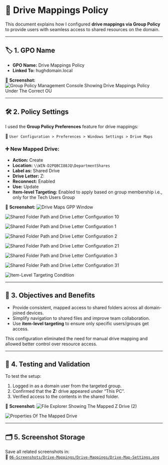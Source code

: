 # 🔗 Drive Mappings Policy

This document explains how I configured **drive mappings via Group Policy** to provide users with seamless access to shared resources on the domain.

---

## 🏷️ 1. GPO Name

- **GPO Name:** Drive Mappings Policy  
- **Linked To:** hughdomain.local

📸 **Screenshot:**
![Group Policy Management Console Showing Drive Mappings Policy Under The Correct OU](https://github.com/user-attachments/assets/f2585604-6be3-4e48-abda-158d16f17783)

---

## 🛠️ 2. Policy Settings

I used the **Group Policy Preferences** feature for drive mappings:

📂 `User Configuration > Preferences > Windows Settings > Drive Maps`

### ➕ New Mapped Drive:

- **Action:** Create  
- **Location:** `\\WIN-D2PQBCI88JQ\DepartmentShares`  
- **Label as:** Shared Drive  
- **Drive Letter:** Z:  
- **Reconnect:** Enabled  
- **Use:** Update  
- **Item-level Targeting:** Enabled to apply based on group membership i.e., only for the Tech Users Group

📸 **Screenshot:**
![Drive Maps GPP Window](https://github.com/user-attachments/assets/b7332443-b9d1-4772-9a6f-9c728003c753)

![Shared Folder Path and Drive Letter Configuration 10](https://github.com/user-attachments/assets/c0f01b56-6415-46b5-a765-f050936565ca)

![Shared Folder Path and Drive Letter Configuration 1](https://github.com/user-attachments/assets/ffea3ee2-ebd7-4d95-a2ee-09a6800a7d70)

![Shared Folder Path and Drive Letter Configuration 2](https://github.com/user-attachments/assets/fd839620-9d66-475c-894b-11303a8819b4)

![Shared Folder Path and Drive Letter Configuration 21](https://github.com/user-attachments/assets/856426ce-df8b-4c25-8c53-29e9385fd006)

![Shared Folder Path and Drive Letter Configuration 3](https://github.com/user-attachments/assets/44ebbfd0-9476-42fe-9005-7d99f1fc4d57)

![Shared Folder Path and Drive Letter Configuration 31](https://github.com/user-attachments/assets/3cc04899-fd49-4407-aa01-0a1df9718434)

![Item-Level Targeting Condition](https://github.com/user-attachments/assets/e1c1f6e3-1671-4138-8e4a-2f9e27de2fac)

---

## 🎯 3. Objectives and Benefits

- Provide consistent, mapped access to shared folders across all domain-joined devices.
- Simplify navigation to shared files and improve team collaboration.
- Use **item-level targeting** to ensure only specific users/groups get access.

This configuration eliminated the need for manual drive mapping and allowed better control over resource access.

---

## 🧪 4. Testing and Validation

To test the setup:

1. Logged in as a domain user from the targeted group.
2. Confirmed that the **Z:** drive appeared under “This PC”.
3. Verified access to the contents in the shared folder.

📸 **Screenshot:**
![File Explorer Showing The Mapped Z Drive (2)](https://github.com/user-attachments/assets/add0c1c1-4ff5-4a42-8265-bba1e4385648)

![Properties Of The Mapped Drive](https://github.com/user-attachments/assets/9287615a-91f1-4dfb-aa37-ba44e053f333)

---

## 🗂️ 5. Screenshot Storage

Save all related screenshots in:  
📂 [`06-Screenshots/Drive-Mappings/Drive-Mappings/Drive-Map-Settings.png`](https://github.com/Hugh-Kumbi/Hugh-Kumbi-Active-Directory-Lab/blob/main/06-Screenshots/XII.%20Drive-Mappings/Drive-Map-Settings.md)
